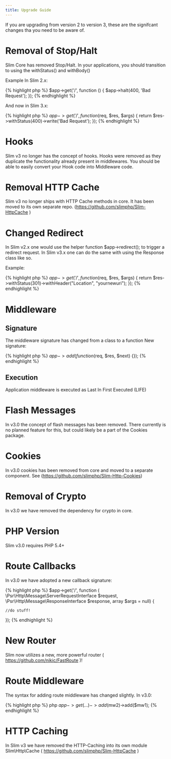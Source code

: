 ```yaml
---
title: Upgrade Guide
---
```


If you are upgrading from version 2 to version 3, these are the signifcant changes tha
you need to be aware of.


# Removal of Stop/Halt
Slim Core has removed Stop/Halt.
In your applications, you should transition to using the withStatus() and withBody()

Example In Slim 2.x:

{% highlight php %}
$app->get('/', function () {  $app->halt(400, 'Bad Request'); });
{% endhighlight %}

And now in Slim 3.x:

{% highlight php %}
$app->get('/', function ($req, $res, $args) {
    return $res->withStatus(400)->write('Bad Request');
});
{% endhighlight %}

# Hooks
Slim v3 no longer has the concept of hooks. Hooks were removed as they duplicate the functionality already present in middlewares. You should be able to easily convert your Hook code into Middleware code.

# Removal HTTP Cache
Slim v3 no longer ships with HTTP Cache methods in core. It has been moved to its own separate repo. (https://github.com/slimphp/Slim-HttpCache )

# Changed Redirect
In Slim v2.x one would use the helper function $app->redirect(); to trigger a redirect request.
In Slim v3.x one can do the same with using the Response class like so.

Example:

{% highlight php %}
$app->get('/', function ($req, $res, $args) {
  return $res->withStatus(301)->withHeader("Location", "yournewuri");
});
{% endhighlight %}

# Middleware
Signature
----
The middleware signature has changed from a class to a function
New signature:

{% highlight php %}
$app->add(function ($req, $res, $next) {});
{% endhighlight %}

Execution
-----
Application middleware is executed as Last In First Executed (LIFE)

# Flash Messages
In v3.0 the concept of flash messages has been removed. There currently is no planned feature for this, but could likely be a part of the Cookies package.

# Cookies
In v3.0 cookies has been removed from core and moved to a separate component. See (https://github.com/slimphp/Slim-Http-Cookies)

# Removal of Crypto
In v3.0 we have removed the dependency for crypto in core.

# PHP Version
Slim v3.0 requires PHP 5.4+

# Route Callbacks
In v3.0 we have adopted a new callback signature:

{% highlight php %}
$app->get('/', function (
    \Psr\Http\Message\ServerRequestInterface $request,
    \Psr\Http\Message\ResponseInterface $response,
    array $args = null) {

    //do stuff!
});
{% endhighlight %}

# New Router
Slim now utilizes a new, more powerful router ( https://github.com/nikic/FastRoute )!

# Route Middleware
The syntax for adding route middleware has changed slightly.
In v3.0:

{% highlight php %}
php $app->get(…)->add($mw2)->add($mw1);
{% endhighlight %}

# HTTP Caching
In Slim v3 we have removed the HTTP-Caching into its own module Slim\Http\Cache ( https://github.com/slimphp/Slim-HttpCache )
